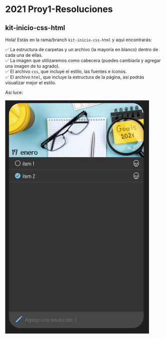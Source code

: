 # 2021 Proy1-Resoluciones

## kit-inicio-css-html

Hola! Estás en la rama/branch `kit-inicio-css-html` y aquí encontrarás:

✅ La estructura de carpetas y un archivo (la mayoría en blanco) dentro de cada una de ellas.   
✅ La imagen que utilizaremos como cabecera (puedes cambiarla y agregar una imagen de tu agrado).   
✅ El archivo `css`, que incluye el estilo, las fuentes e íconos.   
✅ El archivo `html`, que incluye la estructura de la página, así podrás visualizar mejor el estilo.   


Así luce:
<br/><br/>
<img src="https://github.com/the-code-loops/2021-Proy1-Resoluciones/blob/main/src/proy1-css-html.png" width="460px">
